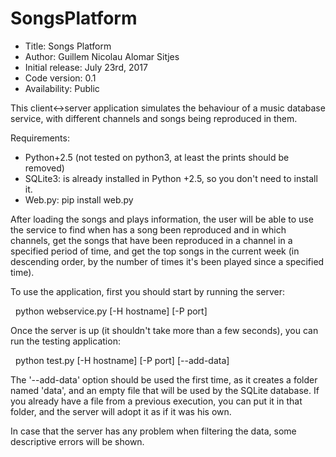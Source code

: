 # SongsPlatform

*    Title: Songs Platform        
*    Author: Guillem Nicolau Alomar Sitjes      
*    Initial release: July 23rd, 2017                     
*    Code version: 0.1                         
*    Availability: Public                      

This client<->server application simulates the behaviour of a music database service, with different channels and songs being reproduced in them.

Requirements:
 - Python+2.5 (not tested on python3, at least the prints should be removed)
 - SQLite3: is already installed in Python +2.5, so you don't need to install it.
 - Web.py: 
    pip install web.py

After loading the songs and plays information, the user will be able to use the service to find when has a song been reproduced and in which channels, get the songs that have been reproduced in a channel in a specified period of time, and get the top songs in the current week (in descending order, by the number of times it's been played since a specified time).

To use the application, first you should start by running the server:

    python webservice.py [-H hostname] [-P port]

Once the server is up (it shouldn't take more than a few seconds), you can run the testing application:

    python test.py [-H hostname] [-P port] [--add-data]
    
The '--add-data' option should be used the first time, as it creates a folder named 'data', and an empty file that will be used by the SQLite database. If you already have a file from a previous execution, you can put it in that folder, and the server will adopt it as if it was his own.

In case that the server has any problem when filtering the data, some descriptive errors will be shown.
